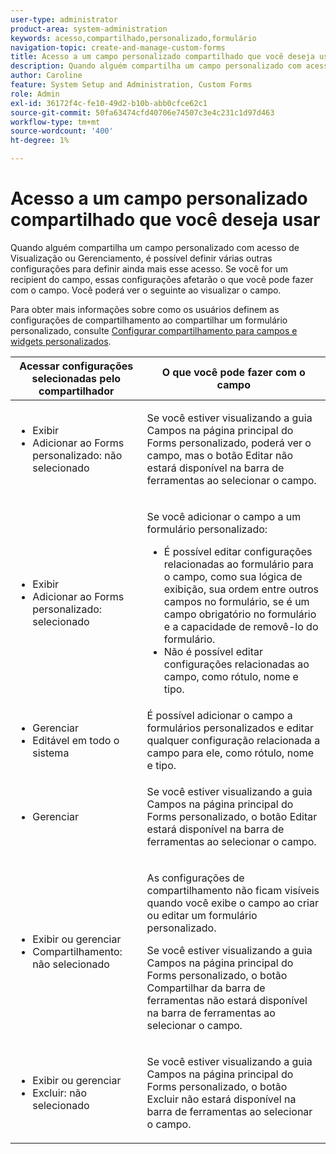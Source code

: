 ```yaml
---
user-type: administrator
product-area: system-administration
keywords: acesso,compartilhado,personalizado,formulário
navigation-topic: create-and-manage-custom-forms
title: Acesso a um campo personalizado compartilhado que você deseja usar
description: Quando alguém compartilha um campo personalizado com acesso de Visualização ou Gerenciamento, é possível definir várias outras configurações para definir ainda mais esse acesso. Se você for um recipient do campo, essas configurações afetarão o que você pode fazer com o campo. Você poderá ver o seguinte ao visualizar o campo.
author: Caroline
feature: System Setup and Administration, Custom Forms
role: Admin
exl-id: 36172f4c-fe10-49d2-b10b-abb0cfce62c1
source-git-commit: 50fa63474cfd40706e74507c3e4c231c1d97d463
workflow-type: tm+mt
source-wordcount: '400'
ht-degree: 1%

---
```


# Acesso a um campo personalizado compartilhado que você deseja usar

Quando alguém compartilha um campo personalizado com acesso de Visualização ou Gerenciamento, é possível definir várias outras configurações para definir ainda mais esse acesso. Se você for um recipient do campo, essas configurações afetarão o que você pode fazer com o campo. Você poderá ver o seguinte ao visualizar o campo.

Para obter mais informações sobre como os usuários definem as configurações de compartilhamento ao compartilhar um formulário personalizado, consulte [Configurar compartilhamento para campos e widgets personalizados](../../../administration-and-setup/customize-workfront/create-manage-custom-forms/configure-sharing-for-a-custom-field.md).

<table style="table-layout:auto"> 
 <col> 
 <col> 
 <thead> 
  <tr> 
   <th>Acessar configurações selecionadas pelo compartilhador</th> 
   <th>O que você pode fazer com o campo</th> 
  </tr> 
 </thead> 
 <tbody> 
  <tr> 
   <td> 
    <ul> 
     <li>Exibir</li> 
     <li>Adicionar ao Forms personalizado: não selecionado</li> 
    </ul> </td> 
   <td> <p>Se você estiver visualizando a guia Campos na página principal do Forms personalizado, poderá ver o campo, mas o botão Editar não estará disponível na barra de ferramentas ao selecionar o campo.</p> </td> 
  </tr> 
  <tr> 
   <td> 
    <ul> 
     <li>Exibir</li> 
     <li>Adicionar ao Forms personalizado: selecionado</li> 
    </ul> </td> 
   <td> <p>Se você adicionar o campo a um formulário personalizado:</p> 
    <ul> 
     <li>É possível editar configurações relacionadas ao formulário para o campo, como sua lógica de exibição, sua ordem entre outros campos no formulário, se é um campo obrigatório no formulário e a capacidade de removê-lo do formulário.</li> 
     <li>Não é possível editar configurações relacionadas ao campo, como rótulo, nome e tipo.</li> 
    </ul> </td> 
  </tr> 
  <tr> 
   <td> 
    <ul> 
     <li>Gerenciar</li> 
     <li>Editável em todo o sistema</li> 
    </ul> </td> 
   <td>É possível adicionar o campo a formulários personalizados e editar qualquer configuração relacionada a campo para ele, como rótulo, nome e tipo.</td> 
  </tr> 
  <tr> 
   <td> 
    <ul> 
     <li>Gerenciar</li> 
    </ul> </td> 
   <td> <p>Se você estiver visualizando a guia Campos na página principal do Forms personalizado, o botão Editar estará disponível na barra de ferramentas ao selecionar o campo.</p> </td> 
  </tr> 
  <tr> 
   <td> 
    <ul> 
     <li>Exibir ou gerenciar</li> 
     <li>Compartilhamento: não selecionado</li> 
    </ul> </td> 
   <td> <p>As configurações de compartilhamento não ficam visíveis quando você exibe o campo ao criar ou editar um formulário personalizado.</p> <p>Se você estiver visualizando a guia Campos na página principal do Forms personalizado, o botão Compartilhar da barra de ferramentas não estará disponível na barra de ferramentas ao selecionar o campo.</p> </td> 
  </tr> 
  <tr> 
   <td> 
    <ul> 
     <li>Exibir ou gerenciar</li> 
     <li>Excluir: não selecionado</li> 
    </ul> </td> 
   <td> <p>Se você estiver visualizando a guia Campos na página principal do Forms personalizado, o botão Excluir não estará disponível na barra de ferramentas ao selecionar o campo.</p> </td> 
  </tr> 
 </tbody> 
</table>
